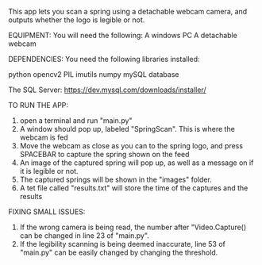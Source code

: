 This app lets you scan a spring using a detachable webcam camera, and outputs whether the logo is legible or not.

EQUIPMENT:
You will need the following:
A windows PC
A detachable webcam

DEPENDENCIES:
You need the following libraries installed:

python
opencv2
PIL
imutils
numpy
mySQL database

The SQL Server:
https://dev.mysql.com/downloads/installer/

TO RUN THE APP:

1. open a terminal and run "main.py"
2. A window should pop up, labeled "SpringScan". This is where the webcam is fed
3. Move the webcam as close as you can to the spring logo, and press SPACEBAR to capture the spring shown on the feed
4. An image of the captured spring will pop up, as well as a message on if it is legible or not.
5. The captured springs will be shown in the "images" folder.
6. A tet file called "results.txt" will store the time of the captures and the results

FIXING SMALL ISSUES:
1. If the wrong camera is being read, the number after "Video.Capture() can be changed in line 23 of "main.py".
2. If the legibility scanning is being deemed inaccurate, line 53 of "main.py" can be easily changed by changing the threshold. 

